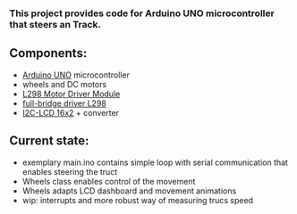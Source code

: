 
### This project provides code for Arduino UNO microcontroller that steers an Track.


## Components:
- [Arduino UNO](https://docs.arduino.cc/hardware/uno-rev3/) microcontroller
- wheels and DC motors
- [L298 Motor Driver Module](https://components101.com/modules/l293n-motor-driver-module)
- [full-bridge driver L298](https://www.st.com/en/motor-drivers/l298.html)
- [I2C-LCD 16x2](https://www.amazon.com/i2c-1602-lcd/s?k=i2c+1602+lcd) + converter


## Current state:
- exemplary main.ino contains simple loop with serial communication that enables steering the truct
- Wheels class enables control of the movement
- Wheels adapts LCD dashboard and movement animations
- wip: interrupts and more robust way of measuring trucs speed